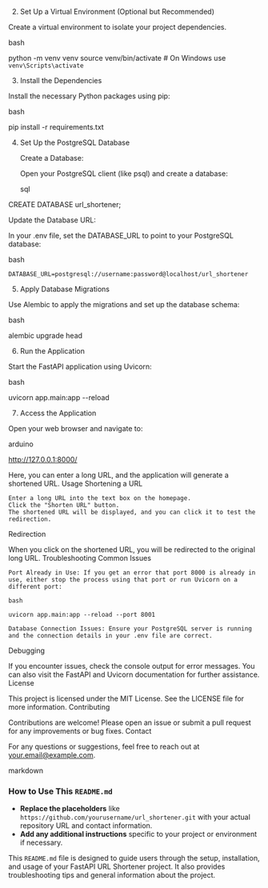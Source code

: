 2. Set Up a Virtual Environment (Optional but Recommended)

Create a virtual environment to isolate your project dependencies.

bash

python -m venv venv
source venv/bin/activate  # On Windows use `venv\Scripts\activate`

3. Install the Dependencies

Install the necessary Python packages using pip:

bash

pip install -r requirements.txt

4. Set Up the PostgreSQL Database

    Create a Database:

    Open your PostgreSQL client (like psql) and create a database:

    sql

CREATE DATABASE url_shortener;

Update the Database URL:

In your .env file, set the DATABASE_URL to point to your PostgreSQL database:

bash

    DATABASE_URL=postgresql://username:password@localhost/url_shortener

5. Apply Database Migrations

Use Alembic to apply the migrations and set up the database schema:

bash

alembic upgrade head

6. Run the Application

Start the FastAPI application using Uvicorn:

bash

uvicorn app.main:app --reload

7. Access the Application

Open your web browser and navigate to:

arduino

http://127.0.0.1:8000/

Here, you can enter a long URL, and the application will generate a shortened URL.
Usage
Shortening a URL

    Enter a long URL into the text box on the homepage.
    Click the "Shorten URL" button.
    The shortened URL will be displayed, and you can click it to test the redirection.

Redirection

When you click on the shortened URL, you will be redirected to the original long URL.
Troubleshooting
Common Issues

    Port Already in Use: If you get an error that port 8000 is already in use, either stop the process using that port or run Uvicorn on a different port:

    bash

    uvicorn app.main:app --reload --port 8001

    Database Connection Issues: Ensure your PostgreSQL server is running and the connection details in your .env file are correct.

Debugging

If you encounter issues, check the console output for error messages. You can also visit the FastAPI and Uvicorn documentation for further assistance.
License

This project is licensed under the MIT License. See the LICENSE file for more information.
Contributing

Contributions are welcome! Please open an issue or submit a pull request for any improvements or bug fixes.
Contact

For any questions or suggestions, feel free to reach out at your.email@example.com.

markdown


### **How to Use This `README.md`**

- **Replace the placeholders** like `https://github.com/yourusername/url_shortener.git` with your actual repository URL and contact information.
- **Add any additional instructions** specific to your project or environment if necessary.

This `README.md` file is designed to guide users through the setup, installation, and usage of your FastAPI URL Shortener project. It also provides troubleshooting tips and general information about the project.

